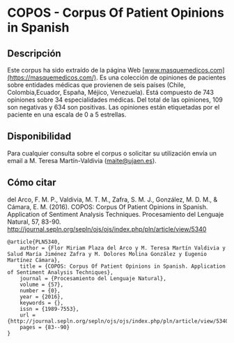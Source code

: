 # COPOS - Corpus Of Patient Opinions in Spanish

## Descripción

Este corpus ha sido extraído de la página Web [www.masquemedicos.com](https://masquemedicos.com/). Es una colección de opiniones de pacientes sobre entidades médicas que provienen de seis países (Chile, Colombia,Ecuador, España, Méjico, Venezuela). Está compuesto de 743 opiniones sobre 34 especialidades médicas. Del total de las opiniones, 109 son negativas y 634 son positivas. Las opiniones están etiquetadas por el paciente en una escala de 0 a 5 estrellas.

## Disponibilidad

Para cualquier consulta sobre el corpus o solicitar su utilización envía un email a M. Teresa Martín-Valdivia (maite@ujaen.es).

## Cómo citar

del Arco, F. M. P., Valdivia, M. T. M., Zafra, S. M. J., González, M. D. M., & Cámara, E. M. (2016). COPOS: Corpus Of Patient Opinions in Spanish. Application of Sentiment Analysis Techniques. Procesamiento del Lenguaje Natural, 57, 83-90. http://journal.sepln.org/sepln/ojs/ojs/index.php/pln/article/view/5340

```
@article{PLN5340,
	author = {Flor Miriam Plaza del Arco y M. Teresa Martín Valdivia y Salud María Jiménez Zafra y M. Dolores Molina González y Eugenio Martínez Cámara},
	title = {COPOS: Corpus Of Patient Opinions in Spanish. Application of Sentiment Analysis Techniques},
	journal = {Procesamiento del Lenguaje Natural},
	volume = {57},
	number = {0},
	year = {2016},
	keywords = {},
	issn = {1989-7553},
	url = {http://journal.sepln.org/sepln/ojs/ojs/index.php/pln/article/view/5340},
	pages = {83--90}
}
```
